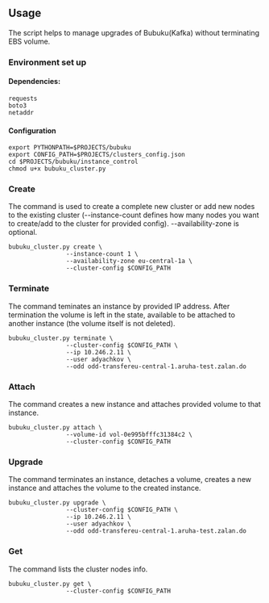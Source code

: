 ## Usage

The script helps to manage upgrades of Bubuku(Kafka) without terminating EBS volume.

### Environment set up
#### Dependencies:
```
requests
boto3
netaddr
```

#### Configuration
```
export PYTHONPATH=$PROJECTS/bubuku
export CONFIG_PATH=$PROJECTS/clusters_config.json
cd $PROJECTS/bubuku/instance_control
chmod u+x bubuku_cluster.py
```

### Create
The command is used to create a complete new cluster or add new nodes to the existing cluster (--instance-count defines how many nodes you want to create/add to the cluster for provided config). --availability-zone is optional.
```
bubuku_cluster.py create \
                --instance-count 1 \
                --availability-zone eu-central-1a \
                --cluster-config $CONFIG_PATH
```

### Terminate
The command teminates an instance by provided IP address. After termination the volume is left in the state, available to be attached to another instance (the volume itself is not deleted).
```
bubuku_cluster.py terminate \
                --cluster-config $CONFIG_PATH \
                --ip 10.246.2.11 \
                --user adyachkov \
                --odd odd-transfereu-central-1.aruha-test.zalan.do
```

### Attach
The command creates a new instance and attaches provided volume to that instance.
```
bubuku_cluster.py attach \
                --volume-id vol-0e995bfffc31384c2 \
                --cluster-config $CONFIG_PATH
```

### Upgrade
The command terminates an instance, detaches a volume, creates a new instance and attaches the volume to the created instance. 
```
bubuku_cluster.py upgrade \
                --cluster-config $CONFIG_PATH \
                --ip 10.246.2.11 \
                --user adyachkov \
                --odd odd-transfereu-central-1.aruha-test.zalan.do
```

### Get
The command lists the cluster nodes info.
```
bubuku_cluster.py get \
                --cluster-config $CONFIG_PATH
```
